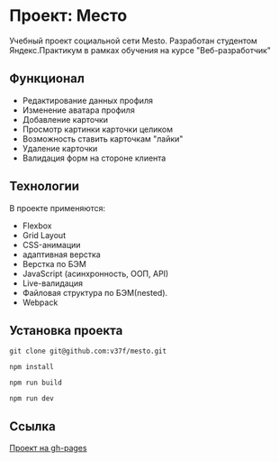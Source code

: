 # Проект: Место

Учебный проект социальной сети Mesto. Разработан студентом Яндекс.Практикум в рамках обучения на курсе "Веб-разработчик"

## Функционал

* Редактирование данных профиля
* Изменение аватара профиля
* Добавление карточки
* Просмотр картинки карточки целиком
* Возможность ставить карточкам "лайки"
* Удаление карточки
* Валидация форм на стороне клиента

## Технологии
В проекте применяются:

* Flexbox
* Grid Layout
* CSS-анимации
* адаптивная верстка
* Верстка по БЭМ
* JavaScript (асинхронность, ООП, API)
* Live-валидация
* Файловая структура по БЭМ(nested).
* Webpack

## Установка проекта

```
git clone git@github.com:v37f/mesto.git

npm install

npm run build

npm run dev
```

## Cсылка
[Проект на gh-pages](https://v37f.github.io/mesto/)
